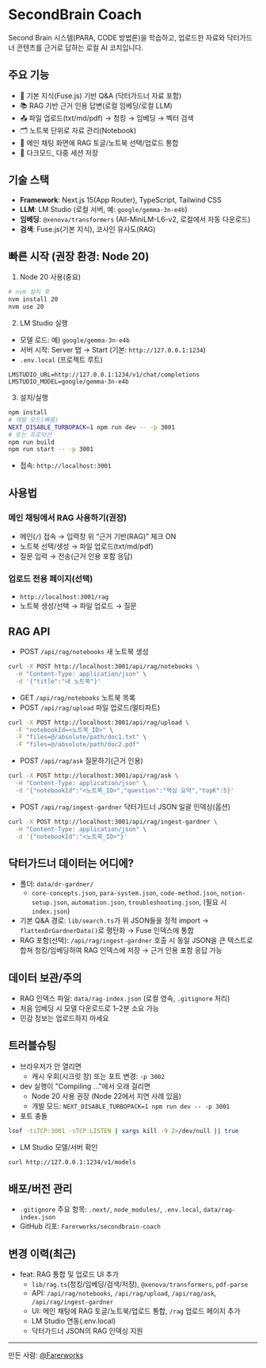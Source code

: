 # SecondBrain Coach

Second Brain 시스템(PARA, CODE 방법론)을 학습하고, 업로드한 자료와 닥터가드너 콘텐츠를 근거로 답하는 로컬 AI 코치입니다.

## 주요 기능

- 💬 기본 지식(Fuse.js) 기반 Q&A (닥터가드너 자료 포함)
- 📚 RAG 기반 근거 인용 답변(로컬 임베딩/로컬 LLM)
- 📤 파일 업로드(txt/md/pdf) → 청킹 → 임베딩 → 벡터 검색
- 🗂 노트북 단위로 자료 관리(Notebook)
- 🧩 메인 채팅 화면에 RAG 토글/노트북 선택/업로드 통합
- 🌙 다크모드, 다중 세션 저장

## 기술 스택

- **Framework**: Next.js 15(App Router), TypeScript, Tailwind CSS
- **LLM**: LM Studio (로컬 서버, 예: `google/gemma-3n-e4b`)
- **임베딩**: `@xenova/transformers` (All-MiniLM-L6-v2, 로컬에서 자동 다운로드)
- **검색**: Fuse.js(기본 지식), 코사인 유사도(RAG)

## 빠른 시작 (권장 환경: Node 20)

1) Node 20 사용(중요)
```bash
# nvm 설치 후
nvm install 20
nvm use 20
```

2) LM Studio 실행
- 모델 로드: 예) `google/gemma-3n-e4b`
- 서버 시작: Server 탭 → Start (기본: `http://127.0.0.1:1234`)
- `.env.local` (프로젝트 루트)
```
LMSTUDIO_URL=http://127.0.0.1:1234/v1/chat/completions
LMSTUDIO_MODEL=google/gemma-3n-e4b
```

3) 설치/실행
```bash
npm install
# 개발 모드(빠름)
NEXT_DISABLE_TURBOPACK=1 npm run dev -- -p 3001
# 또는 프로덕션
npm run build
npm run start -- -p 3001
```
- 접속: `http://localhost:3001`

## 사용법

### 메인 채팅에서 RAG 사용하기(권장)
- 메인(`/`) 접속 → 입력창 위 “근거 기반(RAG)” 체크 ON
- 노트북 선택/생성 → 파일 업로드(txt/md/pdf)
- 질문 입력 → 전송(근거 인용 포함 응답)

### 업로드 전용 페이지(선택)
- `http://localhost:3001/rag`
- 노트북 생성/선택 → 파일 업로드 → 질문

## RAG API

- POST `/api/rag/notebooks` 새 노트북 생성
```bash
curl -X POST http://localhost:3001/api/rag/notebooks \
  -H "Content-Type: application/json" \
  -d '{"title":"내 노트북"}'
```
- GET `/api/rag/notebooks` 노트북 목록
- POST `/api/rag/upload` 파일 업로드(멀티파트)
```bash
curl -X POST http://localhost:3001/api/rag/upload \
  -F "notebookId=<노트북_ID>" \
  -F "files=@/absolute/path/doc1.txt" \
  -F "files=@/absolute/path/doc2.pdf"
```
- POST `/api/rag/ask` 질문하기(근거 인용)
```bash
curl -X POST http://localhost:3001/api/rag/ask \
  -H "Content-Type: application/json" \
  -d '{"notebookId":"<노트북_ID>","question":"핵심 요약","topK":5}'
```
- POST `/api/rag/ingest-gardner` 닥터가드너 JSON 일괄 인덱싱(옵션)
```bash
curl -X POST http://localhost:3001/api/rag/ingest-gardner \
  -H "Content-Type: application/json" \
  -d '{"notebookId":"<노트북_ID>"}'
```

## 닥터가드너 데이터는 어디에?

- 폴더: `data/dr-gardner/`
  - `core-concepts.json`, `para-system.json`, `code-method.json`, `notion-setup.json`, `automation.json`, `troubleshooting.json`, (필요 시 `index.json`)
- 기본 Q&A 경로: `lib/search.ts`가 위 JSON들을 정적 import → `flattenDrGardnerData()`로 평탄화 → Fuse 인덱스에 통합
- RAG 포함(선택): `/api/rag/ingest-gardner` 호출 시 동일 JSON을 큰 텍스트로 합쳐 청킹/임베딩하여 RAG 인덱스에 저장 → 근거 인용 포함 응답 가능

## 데이터 보관/주의

- RAG 인덱스 파일: `data/rag-index.json` (로컬 영속, `.gitignore` 처리)
- 처음 임베딩 시 모델 다운로드로 1–2분 소요 가능
- 민감 정보는 업로드하지 마세요

## 트러블슈팅

- 브라우저가 안 열리면
  - 캐시 우회(시크릿 창) 또는 포트 변경: `-p 3002`
- dev 실행이 "Compiling …"에서 오래 걸리면
  - Node 20 사용 권장 (Node 22에서 지연 사례 있음)
  - 개발 모드: `NEXT_DISABLE_TURBOPACK=1 npm run dev -- -p 3001`
- 포트 충돌
```bash
lsof -tiTCP:3001 -sTCP:LISTEN | xargs kill -9 2>/dev/null || true
```
- LM Studio 모델/서버 확인
```bash
curl http://127.0.0.1:1234/v1/models
```

## 배포/버전 관리

- `.gitignore` 주요 항목: `.next/`, `node_modules/`, `.env.local`, `data/rag-index.json`
- GitHub 리포: `Farerworks/secondbrain-coach`

## 변경 이력(최근)

- feat: RAG 통합 및 업로드 UI 추가
  - `lib/rag.ts`(청킹/임베딩/검색/저장), `@xenova/transformers`, `pdf-parse`
  - API: `/api/rag/notebooks`, `/api/rag/upload`, `/api/rag/ask`, `/api/rag/ingest-gardner`
  - UI: 메인 채팅에 RAG 토글/노트북/업로드 통합, `/rag` 업로드 페이지 추가
  - LM Studio 연동(.env.local)
  - 닥터가드너 JSON의 RAG 인덱싱 지원

---

만든 사람: [@Farerworks](https://github.com/Farerworks)
